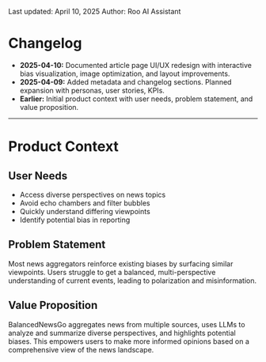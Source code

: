 <!-- Metadata -->
Last updated: April 10, 2025
Author: Roo AI Assistant

# Changelog
- **2025-04-10:** Documented article page UI/UX redesign with interactive bias visualization, image optimization, and layout improvements.
- **2025-04-09:** Added metadata and changelog sections. Planned expansion with personas, user stories, KPIs.
- **Earlier:** Initial product context with user needs, problem statement, and value proposition.

---

# Product Context

## User Needs
- Access diverse perspectives on news topics
- Avoid echo chambers and filter bubbles
- Quickly understand differing viewpoints
- Identify potential bias in reporting

## Problem Statement
Most news aggregators reinforce existing biases by surfacing similar viewpoints. Users struggle to get a balanced, multi-perspective understanding of current events, leading to polarization and misinformation.

## Value Proposition
BalancedNewsGo aggregates news from multiple sources, uses LLMs to analyze and summarize diverse perspectives, and highlights potential biases. This empowers users to make more informed opinions based on a comprehensive view of the news landscape.
